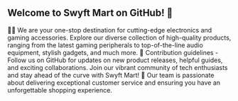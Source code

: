 ## Welcome to Swyft Mart on GitHub! 👋

🙋‍♀️ We are your one-stop destination for cutting-edge electronics and gaming accessories. Explore our diverse collection of high-quality products, ranging from the latest gaming peripherals to top-of-the-line audio equipment, stylish gadgets, and much more.
🌈 Contribution guidelines - Follow us on GitHub for updates on new product releases, helpful guides, and exciting collaborations. Join our vibrant community of tech enthusiasts and stay ahead of the curve with Swyft Mart!
🍿 Our team is passionate about delivering exceptional customer service and ensuring you have an unforgettable shopping experience.

